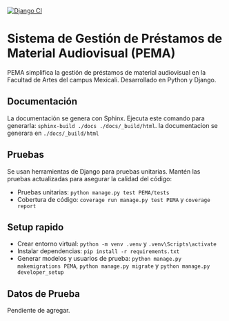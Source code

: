 [![Django CI](https://github.com/servicio-profesional-uabc/prestamos-audiovisual-mexicali/actions/workflows/django.yml/badge.svg)](https://github.com/servicio-profesional-uabc/prestamos-audiovisual-mexicali/actions/workflows/django.yml)

# Sistema de Gestión de Préstamos de Material Audiovisual (PEMA)
PEMA simplifica la gestión de préstamos de material audiovisual en la Facultad de Artes del campus Mexicali. 
Desarrollado en Python y Django.

## Documentación
La documentación se genera con Sphinx. 
Ejecuta este comando para generarla: `sphinx-build ./docs ./docs/_build/html`. la documentacion se generara en 
`./docs/_build/html` 

## Pruebas
Se usan herramientas de Django para pruebas unitarias. Mantén las pruebas actualizadas para asegurar la calidad del 
código:

- Pruebas unitarias: `python manage.py test PEMA/tests`
- Cobertura de código: `coverage run manage.py test PEMA` y `coverage report`

## Setup rapido
- Crear entorno virtual: `python -m venv .venv` y `.venv\Scripts\activate`
- Instalar dependencias: `pip install -r requirements.txt`
- Generar modelos y usuarios de prueba: `python manage.py makemigrations PEMA`, `python manage.py migrate` y 
`python manage.py developer_setup`

## Datos de Prueba
Pendiente de agregar.
